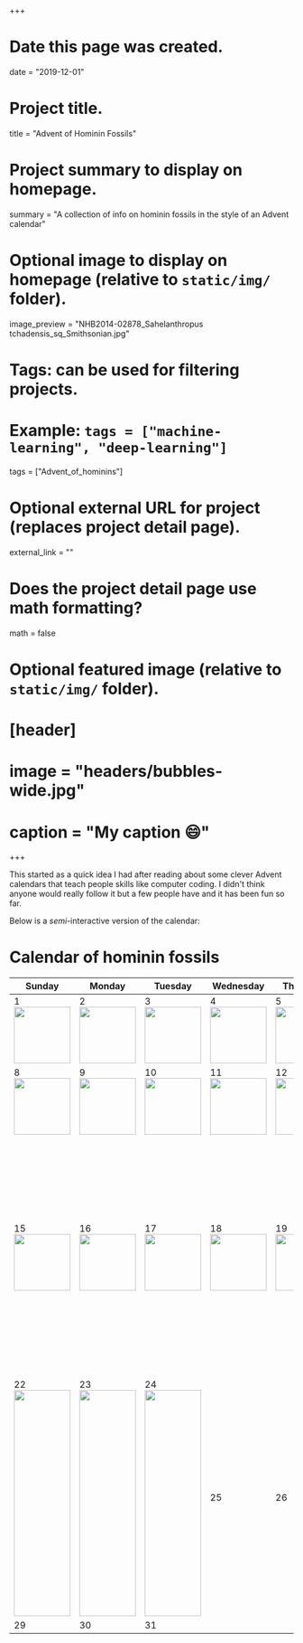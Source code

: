 +++
# Date this page was created.
date = "2019-12-01"

# Project title.
title = "Advent of Hominin Fossils"

# Project summary to display on homepage.
summary = "A collection of info on hominin fossils in the style of an Advent calendar"

# Optional image to display on homepage (relative to `static/img/` folder).
 image_preview = "NHB2014-02878_Sahelanthropus tchadensis_sq_Smithsonian.jpg"

# Tags: can be used for filtering projects.
# Example: `tags = ["machine-learning", "deep-learning"]`
tags = ["Advent_of_hominins"]

# Optional external URL for project (replaces project detail page).
external_link = ""

# Does the project detail page use math formatting?
math = false

# Optional featured image (relative to `static/img/` folder).
# [header]
# image = "headers/bubbles-wide.jpg"
# caption = "My caption :smile:"

+++

This started as a quick idea I had after reading about some clever Advent calendars that teach people skills like computer coding. I didn't think anyone would really follow it but a few people have and it has been fun so far. 

Below is a *semi*-interactive version of the calendar:






# Calendar of hominin fossils


| Sunday                                                                                                                                                                             | Monday                                                                                                                       | Tuesday                                                                                                                                    | Wednesday                                                                                                                                            | Thursday                                                                                                                                        | Friday | Saturday |
|------------------------------------------------------------------------------------------------------------------------------------------------------------------------------------|------------------------------------------------------------------------------------------------------------------------------|--------------------------------------------------------------------------------------------------------------------------------------------|------------------------------------------------------------------------------------------------------------------------------------------------------|-------------------------------------------------------------------------------------------------------------------------------------------------|--------|----------|
| 1    [<img src="/img/NHB2014-02878_Sahelanthropus tchadensis_sq_Smithsonian.jpg" width="100" height="100" />](https://marckissel.netlify.com/post/day1-sahelanthropus-tchadensis/) | 2   [<img src="/img/orrorin.PNG" width="100" height="100" />](https://marckissel.netlify.com/post/day2-orrorin-tugenensis/)  |  3  [<img src="/img/lothagam.PNG" width="100" height="100" />](https://marckissel.netlify.com/post/advent-of-hominins-day-three-lothagam)  |  4  [<img src="/img/MRD-Halie-Selassie_2019.PNG" width="100" height="100" />](https://marckissel.netlify.com/post/advent-of-hominins-day-four-mrd/)  |  5  [<img src="/img/lh_4_efossils.jpg" width="100" height="100" />](https://marckissel.netlify.com/post/advent-of-hominins-day-five-lh-four/)   | 6 [<img src="/img/Dikfoot.png" width="100" height="100" />](https://marckissel.netlify.com/post/advent-of-hominins-day-six-dik-1-1f/)     | 7  [<img src="/img/01TB-LUCY1-NYTIMES.jpg" width="100" height="100" />](https://marckissel.netlify.com/post/advent-of-hominins-day-seven-al-288/)      |
| 8 [<img src="/img/Cast_of_taung_child.jpg" width="100" height="100" />](https://marckissel.netlify.com/post/advent-of-hominins-day-eight-taung-child)                                                                                                                                                                                  | 9 [<img src="/img/Clarke_2019_fig_19.jpg" width="100" height="100" />](https://marckissel.netlify.com/post/advent-of-hominins-day-nine-stw-573)                                                                                                                            | 10  [<img src="/img/Asfaw_et_al.jpg" width="100" height="100" />](https://marckissel.netlify.com/post/advent-of-hominins-day-ten-ara-vp-12-130)                                                                                                                                       | 11  [<img src="/img/Villmoare_et_al_2015.jpg" width="100" height="100" />](https://marckissel.netlify.com/post/advent-of-hominins-day-eleven-ld-350-1)                                                                                                                                                 | 12 [<img src="/img/boisei_OH5_skull_CC_rt_3qtr_sq.jpg" width="100" height="100" />](https://marckissel.netlify.com/post/advent-of-hominins-day-twelve-oh-5)                                                                                                                                              | 13  [<img src="/img/1470_talkorigins.jpg" width="100" height="100" />](https://marckissel.netlify.com/post/advent-of-hominins-day-thirteen-knm-er-1470)      | 14 [<img src="/img/Knm_er_1813_fineartamerica.JPG" width="100" height="100" />](https://marckissel.netlify.com/post/advent-of-hominins-day-advent-of-hominins-day-fourteen-knm-er-1813/)       |
| 15   [<img src="/img/15k.jpg" width="100" height="100" />](https://marckissel.netlify.com/post/advent-of-hominins-day-fifteen-wt-15000//)                                                                                                                                                                               | 16  [<img src="/img/Picture1.jpg" width="100" height="100" />](https://marckissel.netlify.com/post/advent-of-hominins-day-sixteen-d3444/)                                                                                                                           | 17 [<img src="/img/Huffman_mojokerto.jpg" width="100" height="100" />](https://marckissel.netlify.com/post/advent-of-hominins-day-seventeen-mojokerto-1/)                                                                                                                                          | 18  [<img src="/img/Carbonell.jpg" width="100" height="100" />](https://marckissel.netlify.com/post/advent-of-hominins-day-eighteen-ate9-1/)                                                                                                                                                  | 19   [<img src="/img/rizal-et-al_ciochon-with-ngandong-fossil-casts.jpg" width="100" height="100" />](https://marckissel.netlify.com/post/advent-of-hominins-day-nineteen-ngandong/)                                                                                                                                            | 20  [<img src="/img/Kabwe.jpg" width="100" height="400" />](https://marckissel.netlify.com/post/advent-of-hominins-day-twenty-bh1/)   | 21  [<img src="/img/Florisbad_flickr.jpg" width="100" height="400" />](https://marckissel.netlify.com/post/advent-of-hominins-day-twentyone-florisbad/)     |
| 22  [<img src="/img/ATD_6-15.jpg" width="100" height="400" />](https://marckissel.netlify.com/post/advent-of-hominins-day-twentytwo-atd6-15/)                                                                                                                                                                                 | 23  [<img src="/img/Saccopastore12.jpg" width="100" height="400" />](https://marckissel.netlify.com/post/advent-of-hominins-day-twentythree-scp1and2/)                                                                                                                         | 24   [<img src="/img/Altamura_abcNETAU.jpg" width="100" height="400" />](https://marckissel.netlify.com/advent-of-hominins-day-twentyfour-altamura/)                                                                                                                                       | 25                                                                                                                                                   | 26                                                                                                                                              | 27     | 28       |
| 29                                                                                                                                                                                 | 30                                                                                                                           | 31                                                                                                                                         |                                                                                                                                                      |                                                                                                                                                 |        |          |
